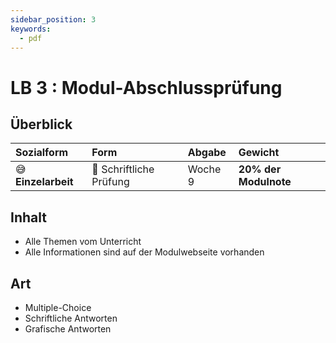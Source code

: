 ```yaml
---
sidebar_position: 3
keywords:
  - pdf
---
```


# LB 3 : Modul-Abschlussprüfung

## Überblick

| Sozialform          | Form                    | Abgabe  | Gewicht               |
| :------------------ | :---------------------- | :------ | :-------------------- |
| 😅 **Einzelarbeit** | 📝 Schriftliche Prüfung | Woche 9 | **20% der Modulnote** |

## Inhalt

- Alle Themen vom Unterricht
- Alle Informationen sind auf der Modulwebseite vorhanden

## Art

- Multiple-Choice
- Schriftliche Antworten
- Grafische Antworten

